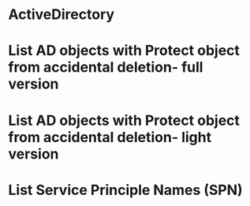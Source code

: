 # ActiveDirectory
# List AD objects with Protect object from accidental deletion- full version
# List AD objects with Protect object from accidental deletion- light version
# List Service Principle Names (SPN)
